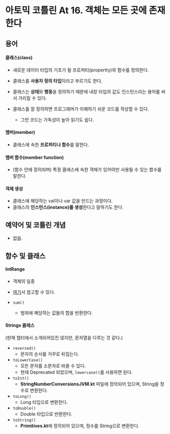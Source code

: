 # 아토믹 코틀린 At 16. 객체는 모든 곳에 존재한다

## 용어

#### 클래스(class)
- 새로운 데이터 타입의 기초가 될 프로퍼티(propertty)와 함수를 정의한다.
- 클래스를 **사용자 정의 타입**이라고 부르기도 한다.
- 클래스는 **상태**와 **행동**을 정의하기 때문에 내장 타입의 값도 인스턴스라는 용어를 써서 가리킬 수 있다.

- 클래스를 잘 정의하면 프로그래머가 이해하기 쉬운 코드를 작성할 수 있다. 
  - 그런 코드는 가독성이 높아 읽기도 쉽다.

#### 멤버(member)
- 클래스에 속한 **프로퍼티나 함수**를 말한다.

#### 멤버 함수(member function)
- (함수 안에 정의되며) 특정 클래스에 속한 객체가 있어야만 사용될 수 있는 함수를 말한다.

#### 객체 생성
- 클래스에 해당하는 val이나 var 값을 만드는 과정이다.
- 클래스의 **인스턴스(instance)를 생성**한다고 말하기도 한다.


## 예약어 및 코틀린 개념

- 없음.


## 함수 및 클래스

#### IntRange
- 객체의 일종
- [여기](https://kotlinlang.org/api/latest/jvm/stdlib/kotlin.ranges/-int-range/)서 참고할 수 있다.

- `sum()` 
  - 범위에 해당하는 값들의 합을 반환한다.

#### Strings 클래스
(현재 챕터에서 소개되어있진 않지만, 문자열을 다루는 것 같다.)

- `reversed()`
  - 문자의 순서를 거꾸로 뒤집는다.
- `toLowerCase()`
  - 모든 문자를 소문자로 바꿀 수 있다.
  - 현재 Deprecated 되었으며, `lowercase()`를 사용하면 된다.
- `toInt()` 
  - **StringNumberConversionsJVM.kt** 파일에 정의되어 있으며, String을 정수로 변환한다.
- `toLong()`
  - Long 타입으로 변환한다.
- `toDouble()`
  - Double 타입으로 반환한다.
- `toString()`
  - **Primitives.kt**에 정의되어 있으며, 정수를 String으로 변환한다.
